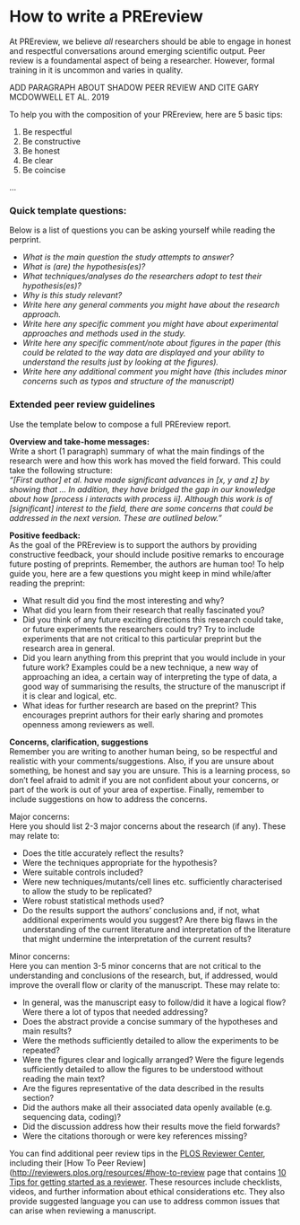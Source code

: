 # How to write a PREreview

At PREreview, we believe *all* researchers should be able to engage in honest and respectful conversations around emerging scientific 
output. Peer review is a foundamental aspect of being a researcher. However, formal training in it is uncommon and varies in quality. 

ADD PARAGRAPH ABOUT SHADOW PEER REVIEW AND CITE GARY MCDOWWELL ET AL. 2019

To help you with the composition of your PREreview, here are 5 basic tips:

1. Be respectful
2. Be constructive
3. Be honest
4. Be clear 
5. Be coincise

...

### Quick template questions:
Below is a list of questions you can be asking yourself while reading the perprint.  

* *What is the main question the study attempts to answer?*
* *What is (are) the hypothesis(es)?*
* *What techniques/analyses do the researchers adopt to test their hypothesis(es)?*
* *Why is this study relevant?*
* *Write here any general comments you might have about the research approach.*
* *Write here any specific comment you might have about experimental approaches and methods used in the study.*
* *Write here any specific comment/note about figures in the paper (this could be related to the way data are displayed and your 
ability to understand the results just by looking at the figures).*
* *Write here any additional comment you might have (this includes minor concerns such as typos and structure of the manuscript)*

### Extended peer review guidelines  
Use the template below to compose a full PREreview report.  

**Overview and take-home messages:**  
Write a short (1 paragraph) summary of what the main findings of the research were and how this work has moved the field forward. 
This could take the following structure:  
*“[First author] et al. have made significant advances in [x, y and z] by showing that … In addition, they have bridged the gap in 
our knowledge about how [process i interacts with process ii]. Although this work is of [significant] interest to the field, there 
are some concerns that could be addressed in the next version. These are outlined below.”*

**Positive feedback:**  
As the goal of the PREreview is to support the authors by providing constructive feedback, your should include positive remarks 
to encourage future posting of preprints. Remember, the authors are human too! To help guide you, here are a 
few questions you might keep in mind while/after reading the preprint:

* What result did you find the most interesting and why?  
* What did you learn from their research that really fascinated you?
* Did you think of any future exciting directions this research could take, or future experiments the researchers could try? 
Try to include experiments that are not critical to this particular preprint but the research area in general.
* Did you learn anything from this preprint that you would include in your future work? Examples could be a new technique, a new way 
of approaching an idea, a certain way of interpreting the type of data, a good way of summarising the results, the structure of the 
manuscript if it is clear and logical, etc.
* What ideas for further research are based on the preprint? This encourages preprint authors for their early sharing and promotes 
openness among reviewers as well.

**Concerns, clarification, suggestions**  
Remember you are writing to another human being, so be respectful and realistic with your comments/suggestions. Also, if you are unsure 
about something, be honest and say you are unsure. This is a learning process, so don’t feel afraid to admit if you are not confident 
about your concerns, or part of the work is out of your area of expertise. Finally, remember to include suggestions on how to address 
the concerns.

Major concerns:  
Here you should list 2-3 major concerns about the research (if any). These may relate to:

* Does the title accurately reflect the results? 
* Were the techniques appropriate for the hypothesis? 
* Were suitable controls included? 
* Were new techniques/mutants/cell lines etc. sufficiently characterised to allow the study to be replicated? 
* Were robust statistical methods used?
* Do the results support the authors’ conclusions and, if not, what additional experiments would you suggest?
    Are there big flaws in the understanding of the current literature and interpretation of the literature that might undermine the interpretation of the current results?

Minor concerns:  
Here you can mention 3-5 minor concerns that are not critical to the understanding and conclusions of the research, but, if addressed,
would improve the overall flow or clarity of the manuscript. These may relate to:

* In general, was the manuscript easy to follow/did it have a logical flow? Were there a lot of typos that needed addressing?
* Does the abstract provide a concise summary of the hypotheses and main results?
* Were the methods sufficiently detailed to allow the experiments to be repeated?
* Were the figures clear and logically arranged? Were the figure legends sufficiently detailed to allow the figures to be understood without reading the main text?
* Are the figures representative of the data described in the results section?
* Did the authors make all their associated data openly available (e.g. sequencing data, coding)?
* Did the discussion address how their results move the field forwards?
* Were the citations thorough or were key references missing?

You can find additional peer review tips in the [PLOS Reviewer Center](http://reviewers.plos.org/), including their 
[How To Peer Review](http://reviewers.plos.org/resources/#how-to-review page that contains [10 Tips for 
getting started as a reviewer](http://reviewers.plos.org/resources/10-tips-for-getting-started-as-a-reviewer/). 
These resources include checklists, videos, and further information about ethical considerations etc. 
They also provide suggested language you can use to address common issues that can arise when reviewing a manuscript.

